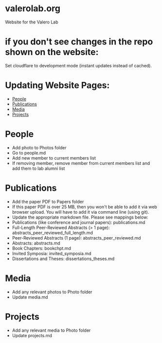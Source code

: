 # valerolab.org
Website for the Valero Lab

# if you don't see changes in the repo shown on the website:
Set cloudflare to development mode (instant updates instead of cached).

# Updating Website Pages:
- [People](#people)
- [Publications](#publications)
- [Media](#media)
- [Projects](#projects)

# People
- Add photo to Photos folder
- Go to people.md
- Add new member to current members list
- If removing member, remove member from current members list and add them to lab alumni list

# Publications
- Add the paper PDF to Papers folder
- If this paper PDF is over 25 MB, then you won't be able to add it via web browser upload. You will have to add it via command line (using git).
- Update the appropriate markdown file. Please see mappings below: 
- Publications (like conference and journal papers): publications.md
- Full-Length Peer-Reviewed Abstracts (> 1 page): abstracts_peer_reviewed_full_length.md
- Peer-Reviewed Abstracts (1 page): abstracts_peer_reviewed.md
- Abstracts: abstracts.md
- Book Chapters: bookchpt.md
- Invited Symposia: invited_symposia.md
- Dissertations and Theses: dissertations_theses.md

# Media
- Add any relevant photos to Photo folder
- Update media.md

# Projects
- Add any relevant media to Photo folder
- Update projects.md 

<!--
Peer reviewed abstracts format example:
```html
 <tr>
          <td>Nagamori A, Laine CM, Valero-Cuevas FJ<br>
              <b>"Reticulospinal drive with a flexor bias can be detected as a-band shared neural drive during voluntary tasks in healthy individuals" </b> <br>
              Proceedings of the 29th Annual Conference of the Society for Neural control of Movement, Toyama, JAPAN, April 24-27, 2019.</td>
          <td><a href="https://github.com/usc-bbdl/usc-bbdl.github.io/files/4113090/NCM_Abstract_AkiraNagamori.pdf" title="There is growing evidence suggesting that synchronized activity between muscles at ~10 Hz (alpha-band), quantified by coherence analysis, reflects their shared neural drive arising from the reticulospinal pathway. This a-band shared neural drive can be observed, for example, across muscles in response to acoustic startle, which is transmitted via the reticulospinal pathway. Interestingly, muscles involved in pathologic flexion synergy post stroke also show exaggerated alpha-band shared neural drive. This is consistent with a previous suggestion that inappropriate activation through the reticulospinal pathway is an important for expression of such pathologic synergies. However, little is known whether or not such drive exists in healthy individuals during voluntary actions. To test this possibility, we measured intermuscular coherence between the muscle pairs driving isometric wrist torque in 4 directions (flexion and extension, and radial and ulnar deviation). As present in flexion synergies post stroke, we expect that flexor muscles receive stronger reticulospinal drive, and therefore stronger a-band shared neural drive, compared to extensors. Conversely, corticospinal drive may play the predominant role in the control of radial/ulnar deviation. Thus, we expect a lack of a-band shared neural drive between muscles during those actions. We first asked twelve consenting participants to produce constant, isometric wrist flexion or extension torque at 20% MVC, and calculated pair-wise EMG coherence across synergistic wrist flexors and extensors. We found that wrist flexors showed significantly higher alpha-band coherence compared to the extensors (p < 0.01). This was not altered by error augmentation in visual feedback, nor related to force variability during the isometric holds (both of which can alter proprioceptive feedback). Since the relative strength of reticulospinal drive may increase with contraction level, we then asked three of the participants to perform the wrist flexion task at 5% and 30% MVC. In them, coherence in the alpha-band increased with contraction level (p < 0.01). Finally, to confirm the dominance of corticospinal drive in radial-ulnar deviation torques, we asked a subset of participants (n = 2) to perform those actions. We found no significant alpha-band coherence between radial deviators (FCR and ECR) nor ulnar deviators (FCU and ECU). Our results strongly suggest that intermuscular coherence reflects the differential contribution of corticospinal vs. reticulospinal pathways during voluntary actions by healthy individuals. The impactful corollary to this result is that intermuscular coherence can be used to assess reorganization of cortico- and reticulo-spinal pathways that results in pathologic synergies.">Link</a></td>
          <td></td>
          <td>2019</td>
        </tr>
         ```
 -->
         
         
       
